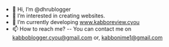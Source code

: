 - 👋 Hi, I’m @dhrublogger
- 👀 I’m interested in creating websites.
- 🌱 I’m currently developing www.kabboreview.cyou
- 📫 How to reach me? -- You can contact me on kabboblogger.cyou@gmail.com or, kabbonime1@gmail.com
